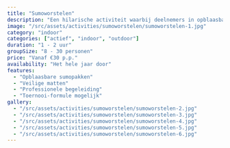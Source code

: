 ```yaml
---
title: "Sumoworstelen"
description: "Een hilarische activiteit waarbij deelnemers in opblaasbare sumopakken tegen elkaar strijden."
image: "/src/assets/activities/sumoworstelen/sumoworstelen-1.jpg"
category: "indoor"
categories: ["actief", "indoor", "outdoor"]
duration: "1 - 2 uur"
groupSize: "8 - 30 personen"
price: "Vanaf €30 p.p."
availability: "Het hele jaar door"
features:
  - "Opblaasbare sumopakken"
  - "Veilige matten"
  - "Professionele begeleiding"
  - "Toernooi-formule mogelijk"
gallery:
  - "/src/assets/activities/sumoworstelen/sumoworstelen-2.jpg"
  - "/src/assets/activities/sumoworstelen/sumoworstelen-3.jpg"
  - "/src/assets/activities/sumoworstelen/sumoworstelen-4.jpg"
  - "/src/assets/activities/sumoworstelen/sumoworstelen-5.jpg"
  - "/src/assets/activities/sumoworstelen/sumoworstelen-6.jpg"
---
```

